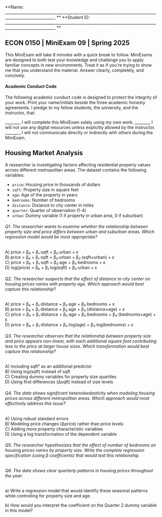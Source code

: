**Name: ________________________________________________________________________________________________________ **                          **Student ID: ________________________________________________________________________________________________________ **

## ECON 0150 | MiniExam 09 | Spring 2025

This MiniExam will take 8 minutes with a quick break to follow. MiniExams are designed to both test your knowledge and challenge you to apply familiar concepts in new environments. Treat it as if you're trying to show me that you understand the material. Answer clearly, completely, and concisely. 

#### Academic Conduct Code

The following academic conduct code is designed to protect the integrity of your work. Print your name/initials beside the three academic honesty agreements. I pledge to my fellow students, the university, and the instructor, that:

________ I will complete this MiniExam solely using my own work.
________ I will not use any digital resources unless explicitly allowed by the instructor.
________ I will not communicate directly or indirectly with others during the MiniExam.













## Housing Market Analysis

A researcher is investigating factors affecting residential property values across different metropolitan areas. The dataset contains the following variables:

- `price`: Housing price in thousands of dollars
- `sqft`: Property size in square feet
- `age`: Age of the property in years
- `bedrooms`: Number of bedrooms
- `distance`: Distance to city center in miles
- `quarter`: Quarter of observation (1-4)
- `urban`: Dummy variable (1 if property in urban area, 0 if suburban)

###### Q1. The researcher wants to examine whether the relationship between property size and price differs between urban and suburban areas. Which regression model would be most appropriate?

A) price = β₀ + β₁·sqft + β₂·urban + ε  
B) price = β₀ + β₁·sqft + β₂·urban + β₃·(sqft×urban) + ε  
C) price = β₀ + β₁·sqft + β₂·age + β₃·bedrooms + ε  
D) log(price) = β₀ + β₁·log(sqft) + β₂·urban + ε  

###### Q2. The researcher suspects that the effect of distance to city center on housing prices varies with property age. Which approach would best capture this relationship?

A) price = β₀ + β₁·distance + β₂·age + β₃·bedrooms + ε  
B) price = β₀ + β₁·distance + β₂·age + β₃·(distance×age) + ε  
C) price = β₀ + β₁·distance + β₂·age + β₃·bedrooms + β₄·(bedrooms×age) + ε  
D) price = β₀ + β₁·distance + β₂·log(age) + β₃·log(bedrooms) + ε  

###### Q3. The researcher observes that the relationship between property size and price appears non-linear, with each additional square foot contributing less to the price at larger house sizes. Which transformation would best capture this relationship?

A) Including sqft² as an additional predictor  
B) Using log(sqft) instead of sqft  
C) Creating dummy variables for property size quartiles  
D) Using first differences (Δsqft) instead of size levels  

###### Q4. The data shows significant heteroskedasticity when modeling housing prices across different metropolitan areas. Which approach would most effectively address this issue?

A) Using robust standard errors  
B) Modeling price changes (Δprice) rather than price levels  
C) Adding more property characteristic variables  
D) Using a log transformation of the dependent variable  

###### Q5. The researcher hypothesizes that the effect of number of bedrooms on housing prices varies by property size. Write the complete regression specification (using β coefficients) that would test this relationship.



###### Q6. The data shows clear quarterly patterns in housing prices throughout the year:

a) Write a regression model that would identify these seasonal patterns while controlling for property size and age.



b) How would you interpret the coefficient on the Quarter 2 dummy variable in this model?
